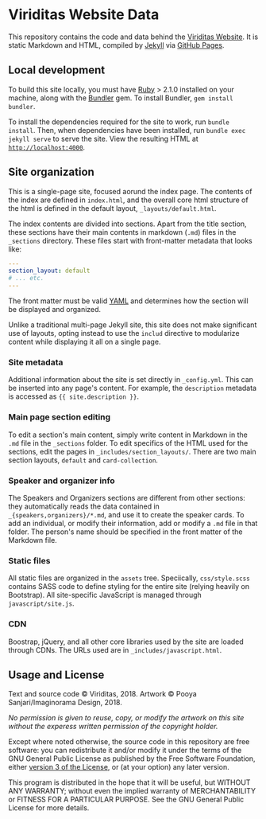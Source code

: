 # Viriditas Website Data

This repository contains the code and data behind the [Viriditas
Website](https://viriditas-org.github.io/). It is static Markdown and HTML, compiled by
[Jekyll](https://jekyllrb.com/) via [GitHub Pages](https://pages.github.com/).


## Local development

To build this site locally, you must have [Ruby](https://www.ruby-lang.org/) > 2.1.0 installed on
your machine, along with the [Bundler](https://bundler.io) gem. To install Bundler, `gem install
bundler`.

To install the dependencies required for the site to work, run `bundle install`. Then, when
dependencies have been installed, run `bundle exec jekyll serve` to serve the site. View the
resulting HTML at [`http://localhost:4000`](http://locahost:4000).


## Site organization

This is a single-page site, focused aorund the index page. The contents of the index are defined in
`index.html`, and the overall core html structure of the html is defined in the default layout,
`_layouts/default.html`.

The index contents are divided into sections. Apart from the title section, these sections have their
main contents in markdown (`.md`) files in the `_sections` directory.
These files start with front-matter metadata that looks like:

```yaml
---
section_layout: default
# ... etc.
---
```
The front matter must be valid [YAML](http://yaml.org/) and determines how the section will be
displayed and organized.

Unlike a traditional multi-page Jekyll site, this site does not make significant use of layouts,
opting instead to use the `includ` directive to modularize content while displaying it all on a
single page.

### Site metadata

Additional information about the site is set directly in `_config.yml`. This can be inserted into
any page's content. For example, the `description` metadata is accessed as `{{ site.description }}`.

### Main page section editing

To edit a section's main content, simply write content in Markdown in the `.md` file in the
`_sections` folder. To edit specifics of the HTML used for the sections, edit the pages in
`_includes/section_layouts/`. There are two main section layouts, `default` and `card-collection`.

### Speaker and organizer info

The Speakers and Organizers sections are different from other sections: they automatically reads the
data contained in `_{speakers,organizers}/*.md`, and use it to create the speaker cards. To add an
individual, or modify their information, add or modify a `.md` file in that folder. The person's
name should be specified in the front matter of the Markdown file.

### Static files

All static files are organized in the `assets` tree. Speciically, `css/style.scss` contains SASS
code to define styling for the entire site (relying heavily on Bootstrap). All site-specific
JavaScript is managed through `javascript/site.js`.

### CDN

Boostrap, jQuery, and all other core libraries used by the site are loaded through CDNs. The URLs
used are in `_includes/javascript.html`.


## Usage and License

Text and source code &copy; Viriditas, 2018. Artwork &copy; Pooya Sanjari/Imaginorama Design, 2018.

*No permission is given to reuse, copy, or modify the artwork on this site without the experess
written permission of the copyright holder.*

Except where noted otherwise, the source code in this repository are free software: you can
redistribute it and/or modify it under the terms of the GNU General Public License as published by
the Free Software Foundation, either [version 3 of the License](./LICENSE), or (at your option) any
later version.

This program is distributed in the hope that it will be useful, but WITHOUT ANY WARRANTY;
without even the implied warranty of MERCHANTABILITY or FITNESS FOR A PARTICULAR PURPOSE.  See
the GNU General Public License for more details.

